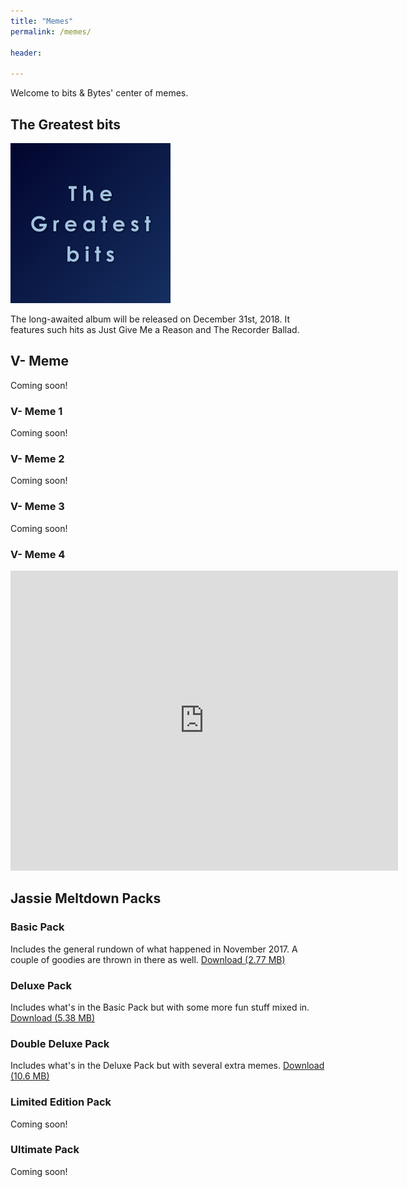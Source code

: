 ```yaml
---
title: "Memes"
permalink: /memes/

header:
  
---
```


Welcome to bits & Bytes' center of memes.

## The Greatest bits

<img src="/images/memes/tgbca.jpg"  width="256" height="256">

The long-awaited album will be released on December 31st, 2018. It features such hits as Just Give Me a Reason and The Recorder Ballad.

## V- Meme

Coming soon!

### V- Meme 1

Coming soon!

### V- Meme 2

Coming soon!

### V- Meme 3

Coming soon!

### V- Meme 4

<iframe width="620" height="480" src="http://www.youtube.com/embed/UO9Ga4eL_xE" frameborder="0" allowfullscreen></iframe>


## Jassie Meltdown Packs

### Basic Pack

Includes the general rundown of what happened in November 2017. A couple of goodies are thrown in there as well.
[Download (2.77 MB)](/downloads/jmp/JMP-BP.zip)

### Deluxe Pack

Includes what's in the Basic Pack but with some more fun stuff mixed in.
[Download (5.38 MB)](/downloads/jmp/JMP-DP.zip)

### Double Deluxe Pack

Includes what's in the Deluxe Pack but with several extra memes.
[Download (10.6 MB)](/downloads/jmp/JMP-DDP.zip)

### Limited Edition Pack

Coming soon!

### Ultimate Pack

Coming soon!
